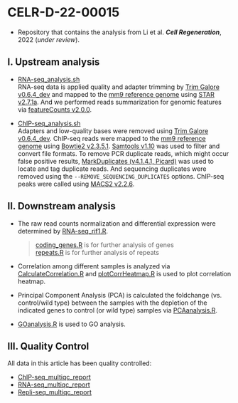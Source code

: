 # CELR-D-22-00015

- Repository that contains the analysis from Li et al. ***Cell Regeneration***, 2022 (*under review*).  

## I. Upstream analysis

- [RNA-seq_analysis.sh](https://github.com/jlchen5/CELR-D-22-00015/blob/main/RNA-seq_analysis.sh)    
RNA-seq data is applied quality and adapter trimming by [Trim Galore v0.6.4_dev](https://zenodo.org/badge/latestdoi/62039322) and mapped to the [mm9 reference genome](http://genome.ucsc.edu/cgi-bin/hgGateway?clade=mammal&org=Mouse&db=mm9) using [STAR v2.7.1a](https://github.com/alexdobin/STAR/releases/tag/2.7.1a). And we performed reads summarization for genomic features via [featureCounts v2.0.0](http://subread.sourceforge.net/featureCounts.html).

- [ChIP-seq_analysis.sh](https://github.com/jlchen5/CELR-D-22-00015/blob/main/ChIP-seq_analysis.sh)  
Adapters and low-quality bases were removed using [Trim Galore v0.6.4_dev](https://zenodo.org/badge/latestdoi/62039322). ChIP-seq reads were mapped to the [mm9 reference genome](http://genome.ucsc.edu/cgi-bin/hgGateway?clade=mammal&org=Mouse&db=mm9) using [Bowtie2 v2.3.5.1](https://github.com/BenLangmead/bowtie2/releases/tag/v2.3.5.1). [Samtools v1.10](https://github.com/samtools/samtools/releases/tag/1.10) was used to filter and convert file formats. To remove PCR duplicate reads, which might occur false positive results, [MarkDuplicates (v4.1.4.1, Picard)](https://gatk.broadinstitute.org/hc/en-us/sections/360007458971-4-1-4-1) was used to locate and tag duplicate reads. And sequencing duplicates were removed using the `--REMOVE_SEQUENCING_DUPLICATES` options. ChIP-seq peaks were called using [MACS2 v2.2.6](https://github.com/macs3-project/MACS/releases/tag/v2.2.6).  

## II. Downstream analysis

- The raw read counts normalization and differential expression were determined by [RNA-seq_rif1.R](https://github.com/jlchen5/CELR-D-22-00015/blob/main/RNA-seq_rif1.R).
 
  > [coding_genes.R](https://github.com/jlchen5/CELR-D-22-00015/blob/main/coding_genes.R) is for further analysis of genes  
  > [repeats.R](https://github.com/jlchen5/CELR-D-22-00015/blob/main/repeats.R) is for further analysis of repeats

- Correlation among different samples is analyzed via [CalculateCorrelation.R](https://github.com/jlchen5/CELR-D-22-00015/blob/main/CalculateCorrelation.R) and [plotCorrHeatmap.R](https://github.com/jlchen5/CELR-D-22-00015/blob/main/plotCorrHeatmap.R) is used to plot correlation heatmap.
- Principal Component Analysis (PCA) is calculated the foldchange (vs. control/wild type) between the samples with the depletion of the indicated genes to control (or wild type) samples via [PCAanalysis.R](https://github.com/jlchen5/CELR-D-22-00015/blob/main/PCAanalysis.R).
- [GOanalysis.R](https://github.com/jlchen5/CELR-D-22-00015/blob/main/GOanalysis.R) is used to GO analysis.


## III. Quality Control

All data in this article has been quality controlled:   
 - [ChIP-seq_multiqc_report](https://github.com/jlchen5/CELR-D-22-00015/blob/main/QC/ChIP-seq_multiqc_report.html)  
 - [RNA-seq_multiqc_report](https://github.com/jlchen5/CELR-D-22-00015/blob/main/QC/RNA-seq_multiqc_report.html)  
 - [Repli-seq_multiqc_report](https://github.com/jlchen5/CELR-D-22-00015/blob/main/QC/repli-seq_multiqc_report.html)
